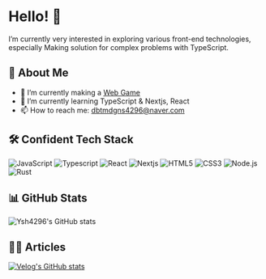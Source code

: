 # Hello! 👋

I’m currently very interested in exploring various front-end technologies, especially Making solution for complex problems with TypeScript.

## 🚀 About Me

- 🔭 I’m currently making a [Web Game](https://github.com/ysh4296/Project_Icarus)
- 🌱 I’m currently learning TypeScript & Nextjs, React
- 📫 How to reach me: dbtmdgns4296@naver.com

## 🛠️ Confident Tech Stack

![JavaScript](https://img.shields.io/badge/javascript-%23323330.svg?&style=for-the-badge&logo=javascript&logoColor=%23F7DF1E)
![Typescript](https://img.shields.io/badge/TypeScript-007ACC?style=for-the-badge&logo=typescript&logoColor=white)
![React](https://img.shields.io/badge/react-%2320232a.svg?&style=for-the-badge&logo=react&logoColor=%2361DAFB)
![Nextjs](https://img.shields.io/badge/Next.js-000?logo=nextdotjs&logoColor=fff&style=for-the-badge)
![HTML5](https://img.shields.io/badge/html5-%23E34F26.svg?&style=for-the-badge&logo=html5&logoColor=white)
![CSS3](https://img.shields.io/badge/css3-%231572B6.svg?&style=for-the-badge&logo=css3&logoColor=white)
![Node.js](https://img.shields.io/badge/node.js-%23339933.svg?&style=for-the-badge&logo=node.js&logoColor=white)
![Rust](https://img.shields.io/badge/Rust-000000?style=for-the-badge&logo=rust&logoColor=white)

## 📊 GitHub Stats
![Ysh4296's GitHub stats](https://github-readme-stats.vercel.app/api?username=ysh4296&theme=slateorange)

## 🧑‍💻 Articles
[![Velog's GitHub stats](https://velog-readme-stats.vercel.app/api?name=ysh4296)](https://velog.io/@ysh4296/improve-fluid-engine-with-webassembly-bench-mark) 
